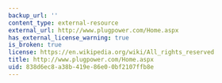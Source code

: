 ```yaml
---
backup_url: ''
content_type: external-resource
external_url: http://www.plugpower.com/Home.aspx
has_external_license_warning: true
is_broken: true
license: https://en.wikipedia.org/wiki/All_rights_reserved
title: http://www.plugpower.com/Home.aspx
uid: 838d6ec8-a38b-419e-86e0-0bf2107ffb8e
---
```

